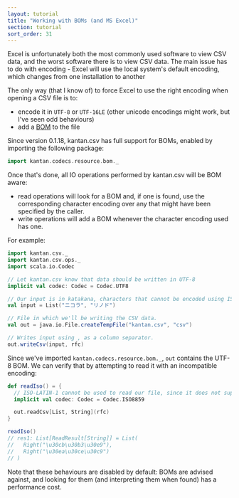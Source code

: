 ```yaml
---
layout: tutorial
title: "Working with BOMs (and MS Excel)"
section: tutorial
sort_order: 31
---
```

Excel is unfortunately both the most commonly used software to view CSV data, and the worst software there is to view
CSV data. The main issue has to do with encoding - Excel will use the local system's default encoding, which changes
from one installation to another

The only way (that I know of) to force Excel to use the right encoding when opening a CSV file is to:

* encode it in `UTF-8` or `UTF-16LE` (other unicode encodings might work, but I've seen odd behaviours)
* add a [BOM](https://en.wikipedia.org/wiki/Byte_order_mark) to the file

Since version 0.1.18, kantan.csv has full support for BOMs, enabled by importing the following package:

```scala
import kantan.codecs.resource.bom._
```

Once that's done, all IO operations performed by kantan.csv will be BOM aware:

* read operations will look for a BOM and, if one is found, use the corresponding character encoding over any that might
  have been specified by the caller.
* write operations will add a BOM whenever the character encoding used has one.

For example:

```scala
import kantan.csv._
import kantan.csv.ops._
import scala.io.Codec

// Let kantan.csv know that data should be written in UTF-8
implicit val codec: Codec = Codec.UTF8

// Our input is in katakana, characters that cannot be encoded using ISO-LATIN-1.
val input = List("ニコラ", "リノド")

// File in which we'll be writing the CSV data.
val out = java.io.File.createTempFile("kantan.csv", "csv")

// Writes input using , as a column separator.
out.writeCsv(input, rfc)
```

Since we've imported `kantan.codecs.resource.bom._`, `out` contains the UTF-8 BOM. We can verify that by attempting
to read it with an incompatible encoding:

```scala
def readIso() = {
  // ISO-LATIN-1 cannot be used to read our file, since it does not support katakana.
  implicit val codec: Codec = Codec.ISO8859

  out.readCsv[List, String](rfc)
}

readIso()
// res1: List[ReadResult[String]] = List(
//   Right("\u30cb\u30b3\u30e9"),
//   Right("\u30ea\u30ce\u30c9")
// )
```

Note that these behaviours are disabled by default: BOMs are advised against, and looking for them (and interpreting them
when found) has a performance cost.
